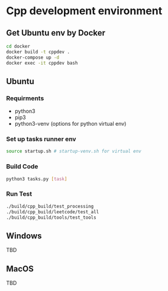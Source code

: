 # Cpp development environment

## Get Ubuntu env by Docker

```bash
cd docker
docker build -t cppdev .
docker-compose up -d
docker exec -it cppdev bash
```

## Ubuntu

### Requirments

* python3
* pip3
* python3-venv (options for python virtual env)

### Set up tasks runner env

```bash
source startup.sh # startup-venv.sh for virtual env
```

### Build Code

```bash
python3 tasks.py [task]
```

### Run Test

```bash
./build/cpp_build/test_processing
./build/cpp_build/leetcode/test_all
./build/cpp_build/tools/test_tools
```

## Windows

TBD

## MacOS

TBD